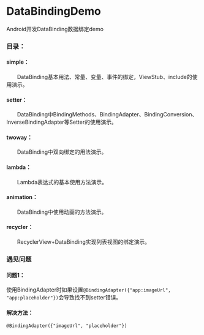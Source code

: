 # DataBindingDemo
Android开发DataBinding数据绑定demo  
### 目录：  
#### simple：
　　DataBinding基本用法、常量、变量、事件的绑定，ViewStub、include的使用演示。
#### setter：
　　DataBinding中BindingMethods、BindingAdapter、BindingConversion、InverseBindingAdapter等Setter的使用演示。  
#### twoway：
　　DataBinding中双向绑定的用法演示。
#### lambda：
　　Lambda表达式的基本使用方法演示。  
#### animation：
　　DataBinding中使用动画的方法演示。 
#### recycler：
　　RecyclerView+DataBinding实现列表视图的绑定演示。  
### 遇见问题  

#### 问题1：  
使用BindingAdapter时如果设置`@BindingAdapter({"app:imageUrl", "app:placeholder"})`会导致找不到setter错误。  
#### 解决方法：
`@BindingAdapter({"imageUrl", "placeholder"})`


